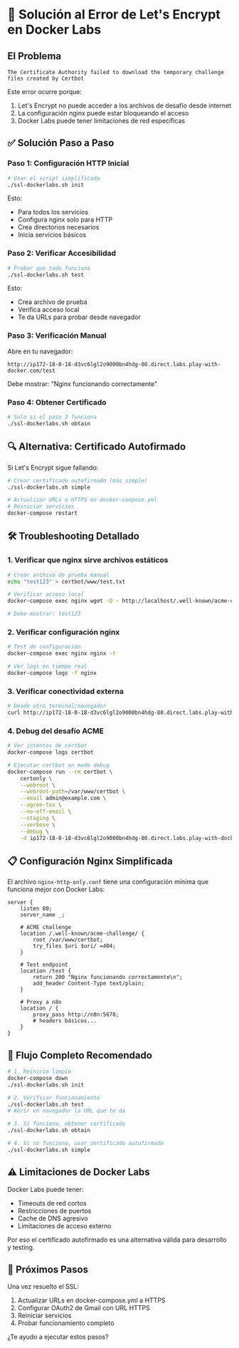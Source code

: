 # 🔧 Solución al Error de Let's Encrypt en Docker Labs

## El Problema
```
The Certificate Authority failed to download the temporary challenge files created by Certbot
```

Este error ocurre porque:
1. Let's Encrypt no puede acceder a los archivos de desafío desde internet
2. La configuración nginx puede estar bloqueando el acceso
3. Docker Labs puede tener limitaciones de red específicas

## ✅ Solución Paso a Paso

### Paso 1: Configuración HTTP Inicial
```bash
# Usar el script simplificado
./ssl-dockerlabs.sh init
```

Esto:
- Para todos los servicios
- Configura nginx solo para HTTP
- Crea directorios necesarios
- Inicia servicios básicos

### Paso 2: Verificar Accesibilidad
```bash
# Probar que todo funciona
./ssl-dockerlabs.sh test
```

Esto:
- Crea archivo de prueba
- Verifica acceso local
- Te da URLs para probar desde navegador

### Paso 3: Verificación Manual
Abre en tu navegador:
```
http://ip172-18-0-18-d3vc6lgl2o9000bn4hdg-80.direct.labs.play-with-docker.com/test
```

Debe mostrar: "Nginx funcionando correctamente"

### Paso 4: Obtener Certificado
```bash
# Solo si el paso 3 funciona
./ssl-dockerlabs.sh obtain
```

## 🔍 Alternativa: Certificado Autofirmado

Si Let's Encrypt sigue fallando:

```bash
# Crear certificado autofirmado (más simple)
./ssl-dockerlabs.sh simple

# Actualizar URLs a HTTPS en docker-compose.yml
# Reiniciar servicios
docker-compose restart
```

## 🛠️ Troubleshooting Detallado

### 1. Verificar que nginx sirve archivos estáticos
```bash
# Crear archivo de prueba manual
echo "test123" > certbot/www/test.txt

# Verificar acceso local
docker-compose exec nginx wget -O - http://localhost/.well-known/acme-challenge/../test.txt

# Debe mostrar: test123
```

### 2. Verificar configuración nginx
```bash
# Test de configuración
docker-compose exec nginx nginx -t

# Ver logs en tiempo real
docker-compose logs -f nginx
```

### 3. Verificar conectividad externa
```bash
# Desde otro terminal/navegador
curl http://ip172-18-0-18-d3vc6lgl2o9000bn4hdg-80.direct.labs.play-with-docker.com/.well-known/acme-challenge/test.txt
```

### 4. Debug del desafío ACME
```bash
# Ver intentos de certbot
docker-compose logs certbot

# Ejecutar certbot en modo debug
docker-compose run --rm certbot \
    certonly \
    --webroot \
    --webroot-path=/var/www/certbot \
    --email admin@example.com \
    --agree-tos \
    --no-eff-email \
    --staging \
    --verbose \
    --debug \
    -d ip172-18-0-18-d3vc6lgl2o9000bn4hdg-80.direct.labs.play-with-docker.com
```

## 📋 Configuración Nginx Simplificada

El archivo `nginx-http-only.conf` tiene una configuración mínima que funciona mejor con Docker Labs:

```nginx
server {
    listen 80;
    server_name _;

    # ACME challenge
    location /.well-known/acme-challenge/ {
        root /var/www/certbot;
        try_files $uri $uri/ =404;
    }

    # Test endpoint
    location /test {
        return 200 "Nginx funcionando correctamente\n";
        add_header Content-Type text/plain;
    }

    # Proxy a n8n
    location / {
        proxy_pass http://n8n:5678;
        # headers básicos...
    }
}
```

## 🔄 Flujo Completo Recomendado

```bash
# 1. Reinicio limpio
docker-compose down
./ssl-dockerlabs.sh init

# 2. Verificar funcionamiento
./ssl-dockerlabs.sh test
# Abrir en navegador la URL que te da

# 3. Si funciona, obtener certificado
./ssl-dockerlabs.sh obtain

# 4. Si no funciona, usar certificado autofirmado
./ssl-dockerlabs.sh simple
```

## ⚠️ Limitaciones de Docker Labs

Docker Labs puede tener:
- Timeouts de red cortos
- Restricciones de puertos
- Cache de DNS agresivo
- Limitaciones de acceso externo

Por eso el certificado autofirmado es una alternativa válida para desarrollo y testing.

## 🎯 Próximos Pasos

Una vez resuelto el SSL:
1. Actualizar URLs en docker-compose.yml a HTTPS
2. Configurar OAuth2 de Gmail con URL HTTPS
3. Reiniciar servicios
4. Probar funcionamiento completo

¿Te ayudo a ejecutar estos pasos?